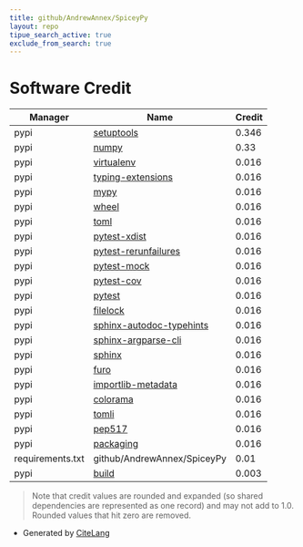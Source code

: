 ```yaml
---
title: github/AndrewAnnex/SpiceyPy
layout: repo
tipue_search_active: true
exclude_from_search: true
---
```

# Software Credit

|Manager|Name|Credit|
|-------|----|------|
|pypi|[setuptools](https://github.com/pypa/setuptools)|0.346|
|pypi|[numpy](https://www.numpy.org)|0.33|
|pypi|[virtualenv](https://virtualenv.pypa.io/)|0.016|
|pypi|[typing-extensions](https://pypi.org/project/typing-extensions)|0.016|
|pypi|[mypy](https://pypi.org/project/mypy)|0.016|
|pypi|[wheel](https://pypi.org/project/wheel)|0.016|
|pypi|[toml](https://pypi.org/project/toml)|0.016|
|pypi|[pytest-xdist](https://pypi.org/project/pytest-xdist)|0.016|
|pypi|[pytest-rerunfailures](https://pypi.org/project/pytest-rerunfailures)|0.016|
|pypi|[pytest-mock](https://pypi.org/project/pytest-mock)|0.016|
|pypi|[pytest-cov](https://pypi.org/project/pytest-cov)|0.016|
|pypi|[pytest](https://pypi.org/project/pytest)|0.016|
|pypi|[filelock](https://pypi.org/project/filelock)|0.016|
|pypi|[sphinx-autodoc-typehints](https://pypi.org/project/sphinx-autodoc-typehints)|0.016|
|pypi|[sphinx-argparse-cli](https://pypi.org/project/sphinx-argparse-cli)|0.016|
|pypi|[sphinx](https://pypi.org/project/sphinx)|0.016|
|pypi|[furo](https://pypi.org/project/furo)|0.016|
|pypi|[importlib-metadata](https://pypi.org/project/importlib-metadata)|0.016|
|pypi|[colorama](https://pypi.org/project/colorama)|0.016|
|pypi|[tomli](https://pypi.org/project/tomli)|0.016|
|pypi|[pep517](https://pypi.org/project/pep517)|0.016|
|pypi|[packaging](https://pypi.org/project/packaging)|0.016|
|requirements.txt|github/AndrewAnnex/SpiceyPy|0.01|
|pypi|[build](https://pypa-build.readthedocs.io/en/stable/)|0.003|


> Note that credit values are rounded and expanded (so shared dependencies are represented as one record) and may not add to 1.0. Rounded values that hit zero are removed.


- Generated by [CiteLang](https://github.com/vsoch/citelang)
